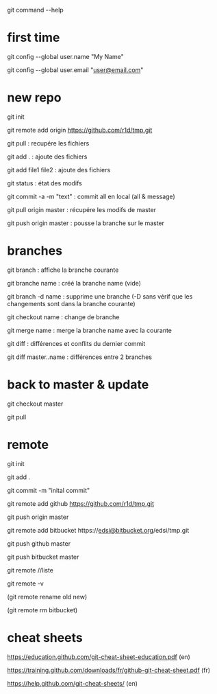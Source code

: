 git command --help

# first time
git config --global user.name "My Name"

git config --global user.email "user@email.com"

# new repo
git init

git remote add origin https://github.com/r1d/tmp.git

git pull              	: recupére les fichiers

git add .   	          : ajoute des fichiers

git add file1 file2   	: ajoute des fichiers

git status            	: état des modifs

git commit -a -m "text" : commit all en local (all & message)

git pull origin master	: récupére les modifs de master

git push origin master	: pousse la branche sur le master 

# branches
git branch            	: affiche la branche courante

git branche name      	: créé la branche name (vide)

git branch -d name    	: supprime une branche (-D sans vérif que les changements sont dans la branche courante)

git checkout name	      : change de branche

git merge name        	: merge la branche name avec la courante

git diff              	: différences et conflits du dernier commit

git diff master..name 	: différences entre 2 branches

# back to master & update

git checkout master

git pull

# remote
git init

git add .

git commit -m "inital commit"


git remote add github https://github.com/r1d/tmp.git

git push origin master


git remote add bitbucket https://edsi@bitbucket.org/edsi/tmp.git

git push github master

git push bitbucket master


git remote //liste

git remote -v

(git remote rename old new)

(git remote rm bitbucket)

# cheat sheets

https://education.github.com/git-cheat-sheet-education.pdf (en)

https://training.github.com/downloads/fr/github-git-cheat-sheet.pdf (fr)

https://help.github.com/git-cheat-sheets/ (en)
